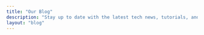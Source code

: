 ```yaml
---
title: "Our Blog"
description: "Stay up to date with the latest tech news, tutorials, and insights"
layout: "blog"
---
```

